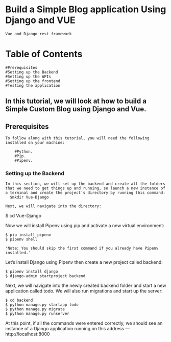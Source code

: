 # Build a Simple Blog application Using Django and VUE
    Vue and Django rest framework

 # Table of Contents

    #Prerequisites
    #Setting up the Backend
    #Setting up the APIs
    #Setting up the frontend
    #Testing the application 
 
 ## In this tutorial, we will look at how to build a Simple Custom Blog using Django and Vue.

 ## Prerequisites

    To follow along with this tutorial, you will need the following installed on your machine:

        #Python.
        #Pip.
        #Pipenv.
		
 ### Setting up the Backend

	In this section, we will set up the backend and create all the folders that we need to get things up and running, so launch a new instance of a terminal and create the project’s directory by running this command:
	  $mkdir Vue-Django
	
	Next, we will navigate into the directory:

 $ cd Vue-Django

Now we will install Pipenv using pip and activate a new virtual environment:

    $ pip install pipenv
    $ pipenv shell

    'Note: You should skip the first command if you already have Pipenv installed.'

Let’s install Django using Pipenv then create a new project called backend:

    $ pipenv install django
    $ django-admin startproject backend

Next, we will navigate into the newly created backend folder and start a new application called todo. We will also run migrations and start up the server:

    $ cd backend
    $ python manage.py startapp todo
    $ python manage.py migrate
    $ python manage.py runserver

At this point, if all the commands were entered correctly, we should see an instance of a Django application running on this address — http://localhost:8000

